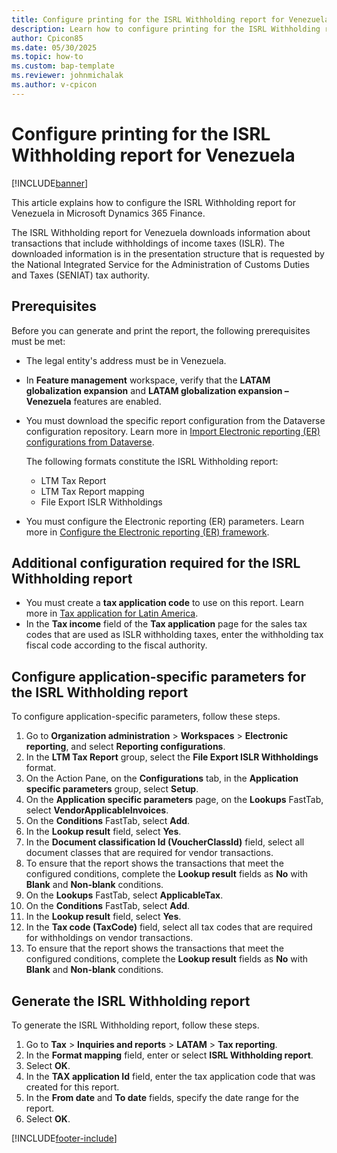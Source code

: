 ```yaml
---
title: Configure printing for the ISRL Withholding report for Venezuela
description: Learn how to configure printing for the ISRL Withholding report for Venezuela.
author: Cpicon85
ms.date: 05/30/2025
ms.topic: how-to
ms.custom: bap-template
ms.reviewer: johnmichalak
ms.author: v-cpicon
---
```


# Configure printing for the ISRL Withholding report for Venezuela

[!INCLUDE[banner](../../includes/banner.md)]

This article explains how to configure the ISRL Withholding report for Venezuela in Microsoft Dynamics 365 Finance.

The ISRL Withholding report for Venezuela downloads information about transactions that include withholdings of income taxes (ISLR). The downloaded information is in the presentation structure that is requested by the National Integrated Service for the Administration of Customs Duties and Taxes (SENIAT) tax authority.

## Prerequisites

Before you can generate and print the report, the following prerequisites must be met:

- The legal entity's address must be in Venezuela.
- In **Feature management** workspace, verify that the **LATAM globalization expansion** and **LATAM globalization expansion – Venezuela** features are enabled.
- You must download the specific report configuration from the Dataverse configuration repository.
Learn more in [Import Electronic reporting (ER) configurations from Dataverse](../global/workspace/gsw-import-er-config-dataverse.md).

    The following formats constitute the ISRL Withholding report:

    - LTM Tax Report
    - LTM Tax Report mapping
    - File Export ISLR Withholdings

- You must configure the Electronic reporting (ER) parameters. Learn more in [Configure the Electronic reporting (ER) framework](../../../fin-ops-core/dev-itpro/analytics/electronic-reporting-er-configure-parameters.md).

## Additional configuration required for the ISRL Withholding report

- You must create a **tax application code** to use on this report. Learn more in [Tax application for Latin America](ltm-core-tax-application.md).
- In the **Tax income** field of the **Tax application** page for the sales tax codes that are used as ISLR withholding taxes, enter the withholding tax fiscal code according to the fiscal authority.

## Configure application-specific parameters for the ISRL Withholding report

To configure application-specific parameters, follow these steps.

1. Go to **Organization administration** \> **Workspaces** \> **Electronic reporting**, and select **Reporting configurations**.
1. In the **LTM Tax Report** group, select the **File Export ISLR Withholdings** format.
1. On the Action Pane, on the **Configurations** tab, in the **Application specific parameters** group, select **Setup**.
1. On the **Application specific parameters** page, on the **Lookups** FastTab, select **VendorApplicableInvoices**.
1. On the **Conditions** FastTab, select **Add**.
1. In the **Lookup result** field, select **Yes**.
1. In the **Document classification Id (VoucherClassId)** field, select all document classes that are required for vendor transactions.
1. To ensure that the report shows the transactions that meet the configured conditions, complete the **Lookup result** fields as **No** with **Blank** and **Non-blank** conditions.
1. On the **Lookups** FastTab, select **ApplicableTax**.
1. On the **Conditions** FastTab, select **Add**.
1. In the **Lookup result** field, select **Yes**.
1. In the **Tax code (TaxCode)** field, select all tax codes that are required for withholdings on vendor transactions.
1. To ensure that the report shows the transactions that meet the configured conditions, complete the **Lookup result** fields as **No** with **Blank** and **Non-blank** conditions.

## Generate the ISRL Withholding report

To generate the ISRL Withholding report, follow these steps.

1. Go to **Tax** \> **Inquiries and reports** \> **LATAM** \> **Tax reporting**.
1. In the **Format mapping** field, enter or select **ISRL Withholding report**.
1. Select **OK**.
1. In the **TAX application Id** field, enter the tax application code that was created for this report.
1. In the **From date** and **To date** fields, specify the date range for the report.
1. Select **OK**.

[!INCLUDE[footer-include](../../../includes/footer-banner.md)]
